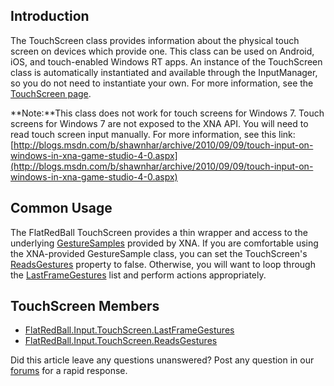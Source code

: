 ## Introduction

The TouchScreen class provides information about the physical touch screen on devices which provide one. This class can be used on Android, iOS, and touch-enabled Windows RT apps. An instance of the TouchScreen class is automatically instantiated and available through the InputManager, so you do not need to instantiate your own. For more information, see the [TouchScreen page](/frb/docs/index.php?title=FlatRedBall.Input.InputManager.TouchScreen&action=edit&redlink=1.md "FlatRedBall.Input.InputManager.TouchScreen (page does not exist)").

**Note:**This class does not work for touch screens for Windows 7. Touch screens for Windows 7 are not exposed to the XNA API. You will need to read touch screen input manually. For more information, see this link: [http://blogs.msdn.com/b/shawnhar/archive/2010/09/09/touch-input-on-windows-in-xna-game-studio-4-0.aspx](http://blogs.msdn.com/b/shawnhar/archive/2010/09/09/touch-input-on-windows-in-xna-game-studio-4-0.aspx)

## Common Usage

The FlatRedBall TouchScreen provides a thin wrapper and access to the underlying [GestureSamples](http://msdn.microsoft.com/en-us/library/microsoft.xna.framework.input.touch.gesturesample.position.aspx) provided by XNA. If you are comfortable using the XNA-provided GestureSample class, you can set the TouchScreen's [ReadsGestures](/frb/docs/index.php?title=FlatRedBall.Input.TouchScreen.ReadsGestures.md "FlatRedBall.Input.TouchScreen.ReadsGestures") property to false. Otherwise, you will want to loop through the [LastFrameGestures](/frb/docs/index.php?title=FlatRedBall.Input.TouchScreen.LastFrameGestures.md "FlatRedBall.Input.TouchScreen.LastFrameGestures") list and perform actions appropriately.

## TouchScreen Members

-   [FlatRedBall.Input.TouchScreen.LastFrameGestures](/frb/docs/index.php?title=FlatRedBall.Input.TouchScreen.LastFrameGestures.md "FlatRedBall.Input.TouchScreen.LastFrameGestures")
-   [FlatRedBall.Input.TouchScreen.ReadsGestures](/frb/docs/index.php?title=FlatRedBall.Input.TouchScreen.ReadsGestures.md "FlatRedBall.Input.TouchScreen.ReadsGestures")

Did this article leave any questions unanswered? Post any question in our [forums](/frb/forum/.md) for a rapid response.
